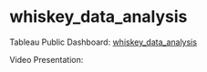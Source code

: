 # whiskey_data_analysis

Tableau Public Dashboard: [whiskey_data_analysis](https://public.tableau.com/profile/connor.wolfe#!/vizhome/whiskey_data_analysis/StoryBoard?publish=yes)

Video Presentation: 
